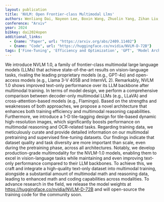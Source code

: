 ```yaml
---
layout: publication
title: 'NVLM: Open Frontier-class Multimodal Llms'
authors: Wenliang Dai, Nayeon Lee, Boxin Wang, Zhuolin Yang, Zihan Liu, Jon Barker, Tuomas Rintamaki, Mohammad Shoeybi, Bryan Catanzaro, Wei Ping
conference: "Arxiv"
year: 2024
bibkey: dai2024open
additional_links:
  - {name: "Paper", url: "https://arxiv.org/abs/2409.11402"}
  - {name: "Code", url: "https://huggingface.co/nvidia/NVLM-D-72B"}
tags: ['Fine-Tuning', 'Efficiency and Optimization', 'GPT', 'Model Architecture', 'Training Techniques', 'Attention Mechanism', 'Has Code', 'Pretraining Methods', 'Multimodal Models']
---
```

We introduce NVLM 1.0, a family of frontier-class multimodal large language
models (LLMs) that achieve state-of-the-art results on vision-language tasks,
rivaling the leading proprietary models (e.g., GPT-4o) and open-access models
(e.g., Llama 3-V 405B and InternVL 2). Remarkably, NVLM 1.0 shows improved
text-only performance over its LLM backbone after multimodal training. In terms
of model design, we perform a comprehensive comparison between decoder-only
multimodal LLMs (e.g., LLaVA) and cross-attention-based models (e.g.,
Flamingo). Based on the strengths and weaknesses of both approaches, we propose
a novel architecture that enhances both training efficiency and multimodal
reasoning capabilities. Furthermore, we introduce a 1-D tile-tagging design for
tile-based dynamic high-resolution images, which significantly boosts
performance on multimodal reasoning and OCR-related tasks. Regarding training
data, we meticulously curate and provide detailed information on our multimodal
pretraining and supervised fine-tuning datasets. Our findings indicate that
dataset quality and task diversity are more important than scale, even during
the pretraining phase, across all architectures. Notably, we develop
production-grade multimodality for the NVLM-1.0 models, enabling them to excel
in vision-language tasks while maintaining and even improving text-only
performance compared to their LLM backbones. To achieve this, we craft and
integrate a high-quality text-only dataset into multimodal training, alongside
a substantial amount of multimodal math and reasoning data, leading to enhanced
math and coding capabilities across modalities. To advance research in the
field, we release the model weights at https://huggingface.co/nvidia/NVLM-D-72B
and will open-source the training code for the community soon.
